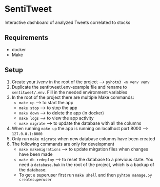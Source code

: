 # SentiTweet
Interactive dashboard of analyzed Tweets correlated to stocks

## Requirements
- docker
- Make

## Setup
1. Create your /venv in the root of the project --> ```pyhotn3 -m venv venv```
2. Duplicate the sentitweet/.env-example file and rename to ```sentitweet/.env```. Fill in the needed environment variables
3. In the root of the project there are multiple Make commands:
    - ```make up``` --> to start the app
    - ```make stop``` --> to stop the app
    - ```make down``` --> to delete the app (in docker)
    - ```make logs``` --> to view the app activity
    - ```make migrate``` --> to update the database with all the columns
4. When running ```make up``` the app is running on localhost port 8000 --> ```127.0.0.1:8000```
5. Only run ```make migrate``` when new database columns have been created
6. The following commands are only for development
    - ```make makemigrations``` --> to update mirgation files when changes have been made
    - ```make db-redeploy``` --> to reset the database to a previous state. You need a ```database.bak``` in the root of the project, which is a backup of the database. 
    - To get a superuser first run ```make shell``` and then ```pyhton manage.py createsuperuser```
